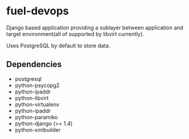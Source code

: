 fuel-devops
===========

Django based application providing a sublayer between application and target
environment(all of supported by libvirt currently).

Uses PostgreSQL by default to store data.

Dependencies
------------
 * postgresql
 * python-psycopg2
 * python-ipaddr
 * python-libvirt
 * python-virtualenv
 * python-ipaddr
 * python-paramiko
 * python-django (>= 1.4)
 * python-xmlbuilder

